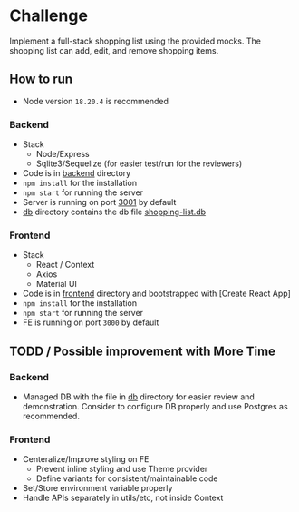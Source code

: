 # Challenge
Implement a full-stack shopping list using the provided mocks. The shopping list can add, edit, and remove shopping items. 

## How to run

- Node version `18.20.4` is recommended

### Backend

- Stack
    * Node/Express
    * Sqlite3/Sequelize (for easier test/run for the reviewers)
- Code is in [backend](./backend/) directory
- `npm install` for the installation
- `npm start` for running the server
- Server is running on port [3001](./backend/index.js#L7) by default
- [db](./backend/db/) directory contains the db file [shopping-list.db](./backend/config/sequelize.js#L5)

### Frontend

- Stack
    * React / Context
    * Axios
    * Material UI
- Code is in [frontend](./frontend/) directory and bootstrapped with [Create React App]
- `npm install` for the installation
- `npm start` for running the server
- FE is running on port `3000` by default


## TODD / Possible improvement with More Time

### Backend
- Managed DB with the file in [db](./backend/db/) directory for easier review and demonstration. Consider to configure DB properly and use Postgres as recommended.

### Frontend
- Centeralize/Improve styling on FE
    * Prevent inline styling and use Theme provider
    * Define variants for consistent/maintainable code
- Set/Store environment variable properly
- Handle APIs separately in utils/etc, not inside Context